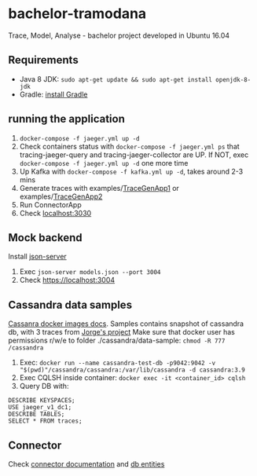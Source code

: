 # bachelor-tramodana

Trace, Model, Analyse - bachelor project developed in Ubuntu 16.04

## Requirements

- Java 8 JDK: `sudo apt-get update && sudo apt-get install openjdk-8-jdk`
- Gradle: [install Gradle](https://gradle.org/install/)

## running the application
1. `docker-compose -f jaeger.yml up -d`  
2. Check containers status with `docker-compose -f jaeger.yml ps` that tracing-jaeger-query and tracing-jaeger-collector are UP. 
If NOT, exec `docker-compose -f jaeger.yml up -d`  one more time
3. Up Kafka with `docker-compose -f kafka.yml up -d`, takes around 2-3 mins
4. Generate traces with examples/[TraceGenApp1](https://github.com/NikitaZhevnitskiy/TraceGenApp1) 
or examples/[TraceGenApp2](https://github.com/NikitaZhevnitskiy/TraceGenApp2)
5. Run ConnectorApp
6. Check [localhost:3030](http://localhost:3030)

## Mock backend
Install [json-server](https://github.com/typicode/json-server)
1. Exec `json-server models.json --port 3004`
2. Check [https://localhost:3004](https://localhost:3004)
## Cassandra data samples

[Cassanra docker images docs](https://hub.docker.com/_/cassandra/).
Samples contains snapshot of cassandra db, with 3 traces from [Jorge's project](https://github.com/jeqo/poc-opentrancing-jvm)
Make sure that docker user has permissions r/w/e to folder ./cassandra/data-sample: `chmod -R 777 /cassandra`
1. Exec: `docker run --name cassandra-test-db -p9042:9042 -v "$(pwd)"/cassandra/cassandra:/var/lib/cassandra -d cassandra:3.9` 
2. Exec CQLSH inside container: `docker exec -it <container_id> cqlsh`
3. Query DB with:

```mysql
DESCRIBE KEYSPACES;
USE jaeger_v1_dc1;
DESCRIBE TABLES;
SELECT * FROM traces;
```

## Connector
Check [connector documentation](./cassandra/connector.md) and [db entities](./cassandra/entities.md)

